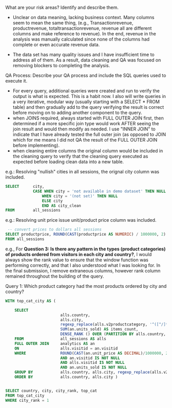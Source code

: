 What are your risk areas? Identify and describe them.

* Unclear on data meaning, lacking business context. Many columns seem to mean the same thing, (e.g., Transactionrevenue, productrevenue, totaltransactionrevenue, revenue all are different columns and make reference to revenue). In the end, revenue in the analysis was manually calculated since none of the columns had complete or even accurate revenue data. 

* The data set has many quality issues and I have insufficient time to address all of them. As a result, data cleaning and QA was focused on removing blockers to completing the analysis.

 

QA Process:
Describe your QA process and include the SQL queries used to execute it.

* For every query, additional queries were created and run to verify the output is what is expected. This is a habit now. I also will write queries in a very iterative, modular way (usually starting with a SELECT * FROM table) and then gradually add to the query verifying the result is correct before moving on to adding another component to the query.
* when JOINS required, always started with FULL OUTER JOIN first, then determined if a more specific join type would work AFTER seeing the join result and would then modify as needed. I use "INNER JOIN" to indicate that I have already tested the full outer join (as opposed to JOIN which for me means I did not QA the result of the FULL OUTER JOIN before implementing). 
* when cleaning entire columns the original column would be included in the cleaning query to verify that the cleaning query executed as expected before loading clean data into a new table. 

e.g.: Resolving "nullish" cities in all sessions, the orignal city column was included. 
```sql
SELECT		city,
			CASE WHEN city = 'not available in demo dataset' THEN NULL
				WHEN city = '(not set)' THEN NULL
				ELSE city
				END AS city_clean
FROM 		all_sessions
```

e.g.: Resolving unit price issue unit/product price column was included. 
```sql
 -- convert prices to dollars all sessions
SELECT productprice, ROUND(CAST(productprice AS NUMERIC) / 1000000, 2) AS productprice_clean
FROM all_sessions

```

e.g., For **Question 3: Is there any pattern in the types (product categories) of products ordered from visitors in each city and country?**, I would always show the rank value to ensure that the window function was performing correctly, and that I also understood what I was looking for. In the final submission, I remove extraneous columns, however rank column remained throughout the building of the query. 

Query 1: Which product category had the most products ordered by city and country? 
```sql
WITH top_cat_city AS (

	SELECT 	
						alls.country, 
						alls.city,
						regexp_replace(alls.v2productcategory, '^([^/]*/[^/]*)/.*$', '\1') AS top_cat,	
						SUM(an.units_sold) AS items_count, 
						DENSE_RANK () OVER (PARTITION BY alls.country, alls.city ORDER BY SUM(an.units_sold) DESC) AS city_rank
	FROM 				all_sessions AS alls
	FULL OUTER JOIN 	analytics AS an
	ON 					alls.visitid = an.visitid
	WHERE 			 	ROUND(CAST(an.unit_price AS DECIMAL)/1000000, 2) IS NOT NULL 
						AND an.visitid IS NOT NULL 
						AND alls.visitid IS NOT NULL 
						AND an.units_sold IS NOT NULL
	GROUP BY 			alls.country, alls.city, regexp_replace(alls.v2productcategory, '^([^/]*/[^/]*)/.*$', '\1')
	ORDER BY 			alls.country, alls.city ) 


SELECT country, city, city_rank, top_cat
FROM top_cat_city
WHERE city_rank = 1
